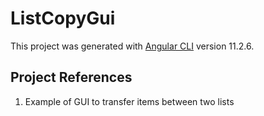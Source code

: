 # ListCopyGui

This project was generated with [Angular CLI](https://github.com/angular/angular-cli) version 11.2.6.

## Project References

1. Example of GUI to transfer items between two lists

